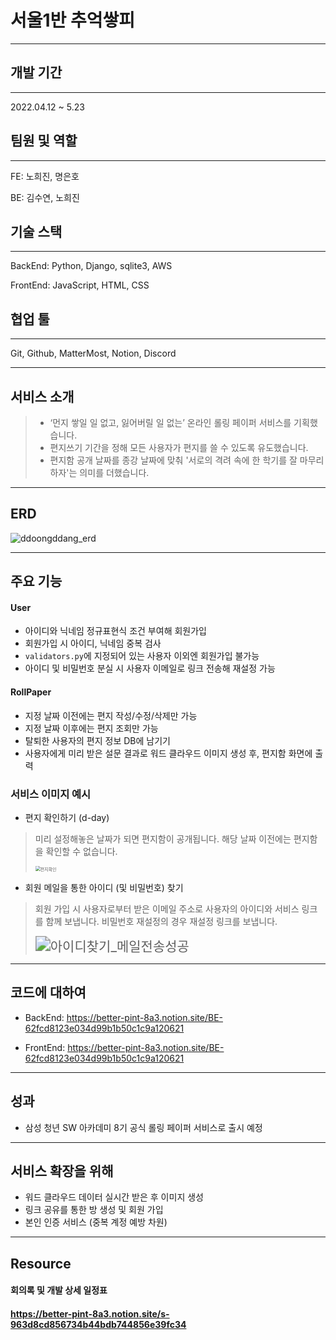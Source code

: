 # 서울1반 추억쌓피

-----



### 

## 개발 기간

----

2022.04.12 ~ 5.23



## 팀원 및 역할

----

FE: 노희진, 명은호

BE: 김수연, 노희진



## 기술 스택

---

BackEnd:  Python, Django, sqlite3, AWS

FrontEnd: JavaScript, HTML, CSS



## 협업 툴

---

Git, Github, MatterMost, Notion, Discord



----

## 서비스 소개

> - ‘먼지 쌓일 일 없고, 잃어버릴 일 없는’ 온라인 롤링 페이퍼 서비스를 기획했습니다.
> - 편지쓰기 기간을 정해 모든 사용자가 편지를 쓸 수 있도록 유도했습니다.
> - 편지함 공개 날짜를 종강 날짜에 맞춰 '서로의 격려 속에 한 학기를 잘 마무리하자'는 의미를 더했습니다.



---------------------

## ERD



![ddoongddang_erd](서울1반_추억쌓피_회고.assets/ddoongddang_erd.png)



------

## 주요 기능



#### User

- 아이디와 닉네임 정규표현식 조건 부여해 회원가입
- 회원가입 시 아이디, 닉네임 중복 검사
- `validators.py`에 지정되어 있는 사용자 이외엔 회원가입 불가능
- 아이디 및 비밀번호 분실 시 사용자 이메일로 링크 전송해 재설정 가능

#### RollPaper

- 지정 날짜 이전에는 편지 작성/수정/삭제만 가능
- 지정 날짜 이후에는 편지 조회만 가능
- 탈퇴한 사용자의 편지 정보 DB에 남기기
- 사용자에게 미리 받은 설문 결과로 워드 클라우드 이미지 생성 후, 편지함 화면에 출력



### 서비스 이미지 예시

- 편지 확인하기 (d-day)

> 미리 설정해놓은 날짜가 되면 편지함이 공개됩니다. 해당 날짜 이전에는 편지함을 확인할 수 없습니다.
>
> <img src="서울1반_추억쌓피_회고.assets/편지확인.gif" alt="편지확인" style="zoom: 50%;" />

  

- 회원 메일을 통한 아이디 (및 비밀번호) 찾기

> 회원 가입 시 사용자로부터 받은 이메일 주소로 사용자의 아이디와 서비스 링크를 함께 보냅니다. 비밀번호 재설정의 경우 재설정 링크를 보냅니다.
>
> <img src="서울1반_추억쌓피_회고.assets/아이디찾기_메일전송성공.gif" alt="아이디찾기_메일전송성공" style="zoom:150%;" />



----



## 코드에 대하여

- BackEnd: https://better-pint-8a3.notion.site/BE-62fcd8123e034d99b1b50c1c9a120621

- FrontEnd: https://better-pint-8a3.notion.site/BE-62fcd8123e034d99b1b50c1c9a120621



----



## 성과

- 삼성 청년 SW 아카데미 8기 공식 롤링 페이퍼 서비스로 출시 예정



----



## 서비스 확장을 위해

- 워드 클라우드 데이터 실시간 받은 후 이미지 생성
- 링크 공유를 통한 방 생성 및 회원 가입
- 본인 인증 서비스 (중복 계정 예방 차원)



---



## Resource



#### 회의록 및 개발 상세 일정표

####  https://better-pint-8a3.notion.site/s-963d8cd856734b44bdb744856e39fc34



